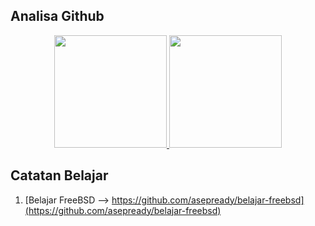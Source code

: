 ## Analisa Github

<p align="center">
<a href="https://github.com/asepready">
  <img height="180em" src="https://github-readme-stats.vercel.app/api?username=asepready&show_icons=true&theme=midnight-purple&include_all_commits=true&count_private=true"/>
  <img height="180em" src="https://github-readme-stats-eight-theta.vercel.app/api/top-langs/?username=asepready&layout=compact&langs_count=8&theme=midnight-purple"/>
</a>
</p>

## Catatan Belajar
1. [Belajar FreeBSD --> https://github.com/asepready/belajar-freebsd](https://github.com/asepready/belajar-freebsd)
